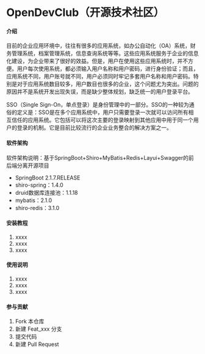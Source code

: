 # OpenDevClub（开源技术社区）

#### 介绍

目前的企业应用环境中，往往有很多的应用系统，如办公自动化（OA）系统，财务管理系统，档案管理系统，信息查询系统等等。这些应用系统服务于企业的信息化建设，为企业带来了很好的效益。但是，用户在使用这些应用系统时，并不方便。用户每次使用系统，都必须输入用户名称和用户密码，进行身份验证；而且，应用系统不同，用户账号就不同，用户必须同时牢记多套用户名称和用户密码。特别是对于应用系统数目较多，用户数目也很多的企业，这个问题尤为突出。问题的原因并不是系统开发出现失误，而是缺少整体规划，缺乏统一的用户登录平台。

SSO（Single Sign-On，单点登录）是身份管理中的一部分。SSO的一种较为通俗的定义是：SSO是在多个应用系统中，用户只需要登录一次就可以访问所有相互信任的应用系统。它包括可以将这次主要的登录映射到其他应用中用于同一个用户的登录的机制。它是目前比较流行的企业业务整合的解决方案之一。

#### 软件架构

软件架构说明：基于SpringBoot+Shiro+MyBatis+Redis+Layui+Swagger的前后端分离开源项目

- SpringBoot 2.1.7.RELEASE
- shiro-spring：1.4.0
- druid数据库连接池：1.1.18
- mybatis：2.1.0
- shiro-redis：3.1.0

#### 安装教程

1. xxxx
2. xxxx
3. xxxx

#### 使用说明

1. xxxx
2. xxxx
3. xxxx

#### 参与贡献

1. Fork 本仓库
2. 新建 Feat_xxx 分支
3. 提交代码
4. 新建 Pull Request